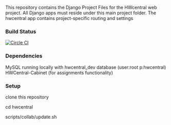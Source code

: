 This repository contains the Django Project Files for the HWcentral web project. All Django apps must reside under this main project folder. The hwcentral app contains project-specific routing and settings

### Build Status
[![Circle CI](https://circleci.com/gh/oasisvali/hwcentral.svg?style=svg&circle-token=4426c27b76092a19cc72aafd6ad0b507096be89a)](https://circleci.com/gh/oasisvali/hwcentral)

### Dependencies
MySQL running locally with hwcentral_dev database (user:root p:hwcentral)
HWCentral-Cabinet (for assignments functionality)

### Setup
clone this repository

cd hwcentral

scripts/collab/update.sh
